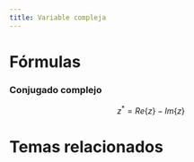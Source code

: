 ```yaml
---
title: Variable compleja
---
```


# Fórmulas

### Conjugado complejo

$$
z^{*} = Re\{z\} - Im\{z\}
$$

# Temas relacionados
